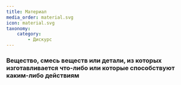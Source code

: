 ```yaml
---
title: Материал
media_order: material.svg
icon: material.svg
taxonomy:
    category:
        - Дискурс
---
```


### Вещество, смесь веществ или детали, из которых изготавливается что-либо или которые способствуют каким-либо действиям
